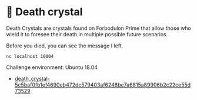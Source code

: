 # 🔮 Death crystal

Death Crystals are crystals found on Forbodulon Prime that allow those who wield it to foresee their death in multiple possible future scenarios.

Before you died, you can see the message I left.

```nc localhost 10004```

Challenge environment: Ubuntu 18.04

- [death_crystal-5c5baf0fb1ef4690eb472dc579403af6248be7a6815a89906b2c22ce55d73529](service/share/death_crystal)
